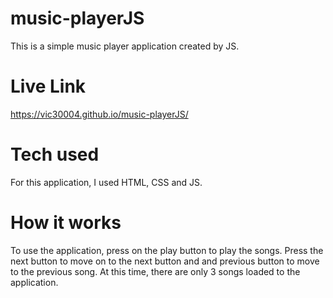 # music-playerJS
This is a simple music player application created by JS. 

# Live Link

https://vic30004.github.io/music-playerJS/

# Tech used

For this application, I used HTML, CSS and JS. 

# How it works 

To use the application, press on the play button to play the songs. Press the next button to move on to the next button and and previous button to move to the previous song. At this time, there are only 3 songs loaded to the application. 
